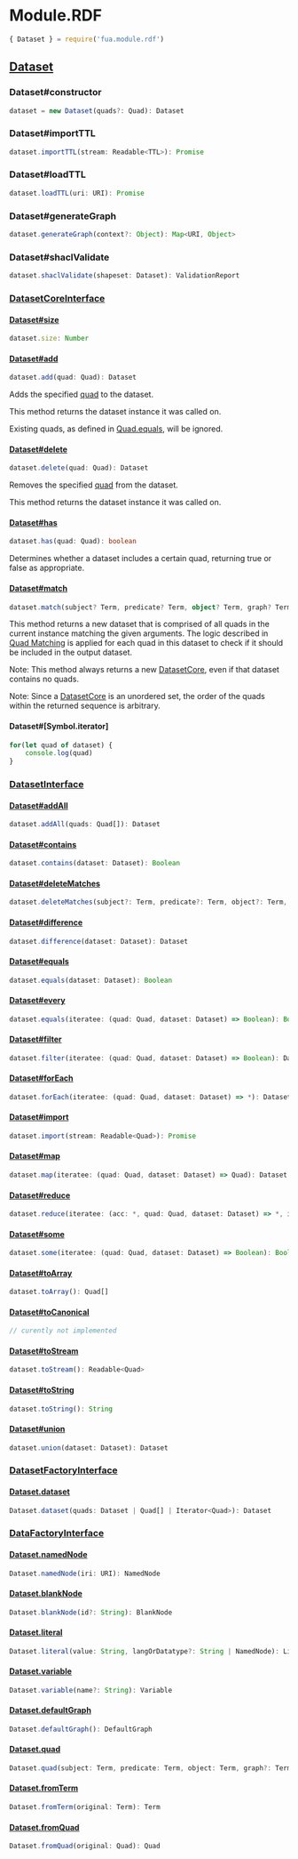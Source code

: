 # Module.RDF

<!-- TODO: write the second half of the Dataset specification -->
<!-- TODO: what about https://rdf.js.org/dataset-spec/#issue-container-generatedID-0 ? -->

```typescript
{ Dataset } = require('fua.module.rdf')
```

## [Dataset](https://rdf.js.org/dataset-spec/)

### Dataset#constructor

```typescript
dataset = new Dataset(quads?: Quad): Dataset
```

### Dataset#importTTL

```typescript
dataset.importTTL(stream: Readable<TTL>): Promise
```

### Dataset#loadTTL

```typescript
dataset.loadTTL(uri: URI): Promise
```

### Dataset#generateGraph

```typescript
dataset.generateGraph(context?: Object): Map<URI, Object>
```

### Dataset#shaclValidate

```typescript
dataset.shaclValidate(shapeset: Dataset): ValidationReport
```

### [DatasetCoreInterface](https://rdf.js.org/dataset-spec/#dfn-datasetcore)

#### [Dataset#size](https://rdf.js.org/dataset-spec/#dfn-size)

```typescript
dataset.size: Number
```

#### [Dataset#add](https://rdf.js.org/dataset-spec/#dfn-add)

```typescript
dataset.add(quad: Quad): Dataset
```

Adds the specified [quad](https://rdf.js.org/data-model-spec/#quad-interface) to the dataset.

This method returns the dataset instance it was called on.

Existing quads, as defined in [Quad.equals](https://rdf.js.org/data-model-spec/#dfn-equals), will be ignored.

#### [Dataset#delete](https://rdf.js.org/dataset-spec/#dfn-delete)

```typescript
dataset.delete(quad: Quad): Dataset
```

Removes the specified [quad](https://rdf.js.org/data-model-spec/#quad-interface) from the dataset.

This method returns the dataset instance it was called on.

#### [Dataset#has](https://rdf.js.org/dataset-spec/#dfn-has)

```typescript
dataset.has(quad: Quad): boolean
```

Determines whether a dataset includes a certain quad, returning true or false as appropriate.

#### [Dataset#match](https://rdf.js.org/dataset-spec/#dfn-match)

```typescript
dataset.match(subject? Term, predicate? Term, object? Term, graph? Term): Dataset
```

This method returns a new dataset that is comprised of all quads in the current instance matching the given arguments. The logic described in [Quad Matching](https://rdf.js.org/dataset-spec/#quad-matching) is applied for each quad in this dataset to check if it should be included in the output dataset.

Note: This method always returns a new [DatasetCore](https://rdf.js.org/dataset-spec/#dfn-datasetcore), even if that dataset contains no quads.

Note: Since a [DatasetCore](https://rdf.js.org/dataset-spec/#dfn-datasetcore) is an unordered set, the order of the quads within the returned sequence is arbitrary.

#### Dataset#[Symbol.iterator]

```javascript
for(let quad of dataset) {
    console.log(quad)
}
```

### [DatasetInterface](https://rdf.js.org/dataset-spec/#dfn-dataset)

#### [Dataset#addAll](https://rdf.js.org/dataset-spec/#dfn-addall)

```typescript
dataset.addAll(quads: Quad[]): Dataset
```

#### [Dataset#contains](https://rdf.js.org/dataset-spec/#dfn-contains)

```typescript
dataset.contains(dataset: Dataset): Boolean
```

#### [Dataset#deleteMatches](https://rdf.js.org/dataset-spec/#dfn-deletematches)

```typescript
dataset.deleteMatches(subject?: Term, predicate?: Term, object?: Term, graph?: Term): Dataset
```

#### [Dataset#difference](https://rdf.js.org/dataset-spec/#dfn-difference)

```typescript
dataset.difference(dataset: Dataset): Dataset
```

#### [Dataset#equals](https://rdf.js.org/dataset-spec/#dfn-equals)

```typescript
dataset.equals(dataset: Dataset): Boolean
```

#### [Dataset#every](https://rdf.js.org/dataset-spec/#dfn-every)

```typescript
dataset.equals(iteratee: (quad: Quad, dataset: Dataset) => Boolean): Boolean
```

#### [Dataset#filter](https://rdf.js.org/dataset-spec/#dfn-filter)

```typescript
dataset.filter(iteratee: (quad: Quad, dataset: Dataset) => Boolean): Dataset
```

#### [Dataset#forEach](https://rdf.js.org/dataset-spec/#dfn-foreach)

```typescript
dataset.forEach(iteratee: (quad: Quad, dataset: Dataset) => *): Dataset
```

#### [Dataset#import](https://rdf.js.org/dataset-spec/#dfn-import)

```typescript
dataset.import(stream: Readable<Quad>): Promise
```

#### [Dataset#map](https://rdf.js.org/dataset-spec/#dfn-map)

```typescript
dataset.map(iteratee: (quad: Quad, dataset: Dataset) => Quad): Dataset
```

#### [Dataset#reduce](https://rdf.js.org/dataset-spec/#dfn-reduce)

```typescript
dataset.reduce(iteratee: (acc: *, quad: Quad, dataset: Dataset) => *, initialValue?: *): *
```

#### [Dataset#some](https://rdf.js.org/dataset-spec/#dfn-some)

```typescript
dataset.some(iteratee: (quad: Quad, dataset: Dataset) => Boolean): Boolean
```

#### [Dataset#toArray](https://rdf.js.org/dataset-spec/#dfn-toarray)

```typescript
dataset.toArray(): Quad[]
```

#### [Dataset#toCanonical](https://rdf.js.org/dataset-spec/#dfn-tocanonical)

```typescript
// curently not implemented
```

#### [Dataset#toStream](https://rdf.js.org/dataset-spec/#dfn-tostream)

```typescript
dataset.toStream(): Readable<Quad>
```

#### [Dataset#toString](https://rdf.js.org/dataset-spec/#dfn-tostring)

```typescript
dataset.toString(): String
```

#### [Dataset#union](https://rdf.js.org/dataset-spec/#dfn-union)

```typescript
dataset.union(dataset: Dataset): Dataset
```

### [DatasetFactoryInterface](https://rdf.js.org/dataset-spec/#dom-datasetfactory)

#### [Dataset.dataset](https://rdf.js.org/dataset-spec/#dom-datasetfactory-dataset)

```typescript
Dataset.dataset(quads: Dataset | Quad[] | Iterator<Quad>): Dataset
```

### [DataFactoryInterface](https://rdf.js.org/data-model-spec/#dfn-datafactory)

#### [Dataset.namedNode](https://rdf.js.org/data-model-spec/#dfn-namednode)

```typescript
Dataset.namedNode(iri: URI): NamedNode
```

#### [Dataset.blankNode](https://rdf.js.org/data-model-spec/#dfn-blanknode)

```typescript
Dataset.blankNode(id?: String): BlankNode
```

#### [Dataset.literal](https://rdf.js.org/data-model-spec/#dfn-literal)

```typescript
Dataset.literal(value: String, langOrDatatype?: String | NamedNode): Literal
```

#### [Dataset.variable](https://rdf.js.org/data-model-spec/#dfn-variable)

```typescript
Dataset.variable(name?: String): Variable
```

#### [Dataset.defaultGraph](https://rdf.js.org/data-model-spec/#dfn-defaultgraph)

```typescript
Dataset.defaultGraph(): DefaultGraph
```

#### [Dataset.quad](https://rdf.js.org/data-model-spec/#dfn-quad-0)

```typescript
Dataset.quad(subject: Term, predicate: Term, object: Term, graph?: Term): Quad
```

#### [Dataset.fromTerm](https://rdf.js.org/data-model-spec/#dfn-fromterm)

```typescript
Dataset.fromTerm(original: Term): Term
```

#### [Dataset.fromQuad](https://rdf.js.org/data-model-spec/#dfn-fromquad)

```typescript
Dataset.fromQuad(original: Quad): Quad
```
